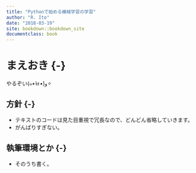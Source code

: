 ```yaml
---
title: "Pythonで始める機械学習の学習"
author: "R. Ito"
date: "2018-03-19"
site: bookdown::bookdown_site
documentclass: book
---
```


# まえおき {-}

やるぞい(๑•̀ㅂ•́)و✧

## 方針 {-}

- テキストのコードは見た目重視で冗長なので、どんどん省略していきます。
- がんばりすぎない。

## 執筆環境とか {-}

- そのうち書く。
